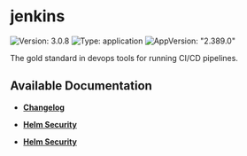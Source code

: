 # jenkins

![Version: 3.0.8](https://img.shields.io/badge/Version-3.0.8-informational?style=flat-square) ![Type: application](https://img.shields.io/badge/Type-application-informational?style=flat-square) ![AppVersion: "2.389.0"](https://img.shields.io/badge/AppVersion-"2.389.0"-informational?style=flat-square)

The gold standard in devops tools for running CI/CD pipelines.

## Available Documentation

- [**Changelog**](CHANGELOG)

- [**Helm Security**](container-security)

- [**Helm Security**](helm-security)

